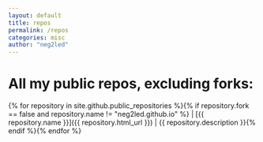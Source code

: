 ```yaml
---
layout: default
title: repos
permalink: /repos
categories: misc
author: "neg2led"
---
```


# All my public repos, excluding forks:

{% for repository in site.github.public_repositories %}{% if repository.fork == false and repository.name != "neg2led.github.io" %}
| [{{ repository.name }}]({{ repository.html_url }}) | {{ repository.description }}{% endif %}{% endfor %}
